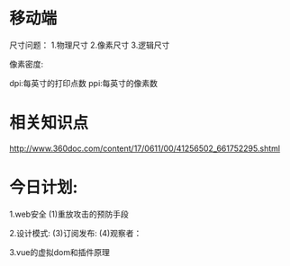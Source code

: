 # 移动端
尺寸问题：
1.物理尺寸
2.像素尺寸
3.逻辑尺寸

像素密度:

dpi:每英寸的打印点数
ppi:每英寸的像素数


# 相关知识点
http://www.360doc.com/content/17/0611/00/41256502_661752295.shtml


# 今日计划:
  1.web安全
    (1)重放攻击的预防手段
    
  2.设计模式:
    (3)订阅发布:
    (4)观察者：
    
  3.vue的虚拟dom和插件原理







